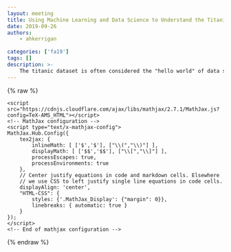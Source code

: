 ```yaml
---
layout: meeting
title: Using Machine Learning and Data Science to Understand the Titanic Disaster
date: 2019-09-26
authors:
    - ahkerrigan
    
categories: ['fa19']
tags: []
description: >-
    The titanic dataset is often considered the "hello world" of data science. In this workshop, we will use this relatively simple dataset to help get you comfortable with the kind of workflow that will be  used in the data science group. By the end of this workshop, all groups will be comfortable with the  end-to-end process of data analysis, model selection, model fitting, and finally submission to kaggle. As always, you will have the opporunity to compete with the other groups!
---
```

{% raw %}



  <script src="https://cdnjs.cloudflare.com/ajax/libs/require.js/2.1.10/require.min.js"></script>
  <script src="https://cdnjs.cloudflare.com/ajax/libs/jquery/2.0.3/jquery.min.js"></script>

  

  <!-- Load mathjax -->
    <script src="https://cdnjs.cloudflare.com/ajax/libs/mathjax/2.7.1/MathJax.js?config=TeX-AMS_HTML"></script>
    <!-- MathJax configuration -->
    <script type="text/x-mathjax-config">
    MathJax.Hub.Config({
        tex2jax: {
            inlineMath: [ ['$','$'], ["\\(","\\)"] ],
            displayMath: [ ['$$','$$'], ["\\[","\\]"] ],
            processEscapes: true,
            processEnvironments: true
        },
        // Center justify equations in code and markdown cells. Elsewhere
        // we use CSS to left justify single line equations in code cells.
        displayAlign: 'center',
        "HTML-CSS": {
            styles: {'.MathJax_Display': {"margin": 0}},
            linebreaks: { automatic: true }
        }
    });
    </script>
    <!-- End of mathjax configuration -->
  
 


{% endraw %}